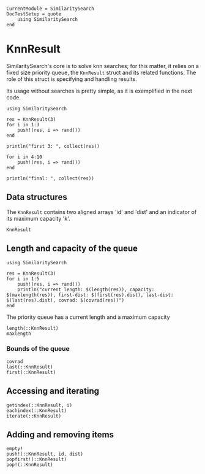 ```@meta

CurrentModule = SimilaritySearch
DocTestSetup = quote
    using SimilaritySearch
end
```

# KnnResult

SimilaritySearch's core is to solve knn searches; for this matter, it relies on a fixed size priority queue, the `KnnResult` struct and its related functions.
The role of this struct is specifying and handling results.

Its usage without searches is pretty simple, as it is exemplified in the next code.
```@example
using SimilaritySearch

res = KnnResult(3)
for i in 1:3
    push!(res, i => rand())
end

println("first 3: ", collect(res))

for i in 4:10
    push!(res, i => rand())
end

println("final: ", collect(res))
```

## Data structures
The `KnnResult` contains two aligned arrays 'id' and 'dist' and an indicator of its maximum capacity 'k'.
```@docs
KnnResult
```

## Length and capacity of the queue
```@example
using SimilaritySearch

res = KnnResult(3)
for i in 1:5
    push!(res, i => rand())
    println("current length: $(length(res)), capacity: $(maxlength(res)), first-dist: $(first(res).dist), last-dist: $(last(res).dist), covrad: $(covrad(res))")
end

```

The priority queue has a current length and a maximum capacity

```@docs
length(::KnnResult)
maxlength
```

### Bounds of the queue
```@docs
covrad
last(::KnnResult)
first(::KnnResult)
```

## Accessing and iterating
```@docs
getindex(::KnnResult, i)
eachindex(::KnnResult)
iterate(::KnnResult)
```

## Adding and removing items
```@docs
empty!
push!(::KnnResult, id, dist)
popfirst!(::KnnResult)
pop!(::KnnResult)
```